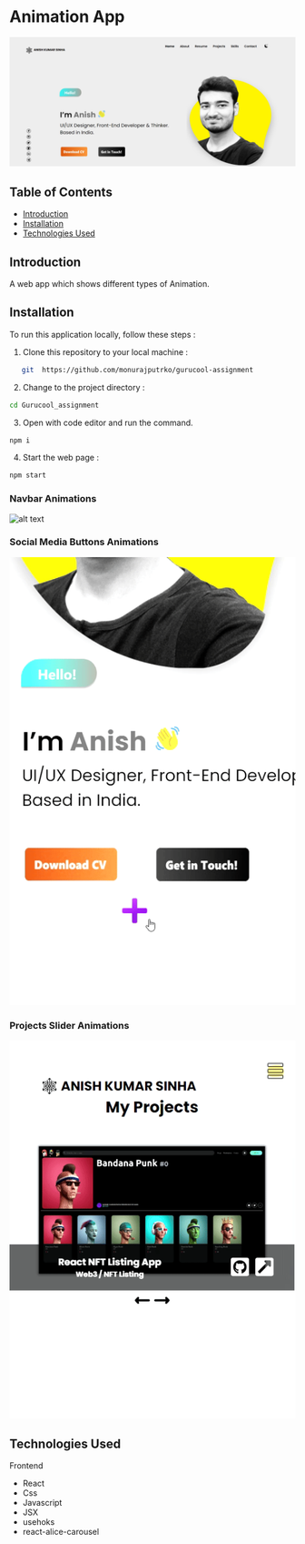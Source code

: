 # Animation App

![alt text](public\desktop.png)

## Table of Contents

- [Introduction](#introduction)
- [Installation](#installation)
- [Technologies Used](#technologies-used)

## Introduction

A web app which shows different types of Animation.

## Installation

To run this application locally, follow these steps :

1. Clone this repository to your local machine :

```bash
   git  https://github.com/monurajputrko/gurucool-assignment
```

2. Change to the project directory :

```bash
cd Gurucool_assignment
```

3. Open with code editor and run the command.

```bash
npm i
```

4. Start the web page :

```bash
npm start
```

### Navbar Animations

![alt text](public\nav.gif)

### Social Media Buttons Animations

![alt text](public\social.gif)

### Projects Slider Animations

![alt text](public\slider.gif)

## Technologies Used

Frontend

- React
- Css
- Javascript
- JSX
- usehoks
- react-alice-carousel

